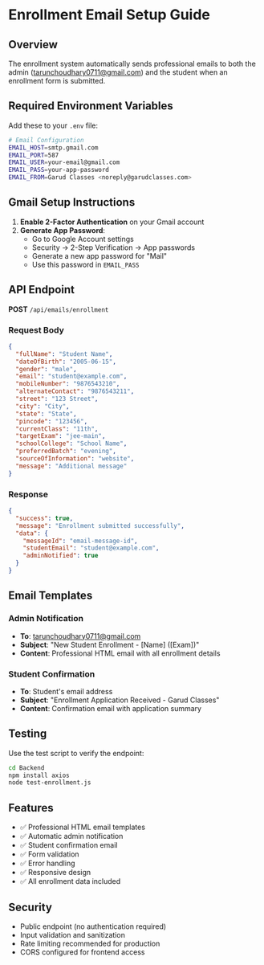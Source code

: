 # Enrollment Email Setup Guide

## Overview
The enrollment system automatically sends professional emails to both the admin (tarunchoudhary0711@gmail.com) and the student when an enrollment form is submitted.

## Required Environment Variables

Add these to your `.env` file:

```bash
# Email Configuration
EMAIL_HOST=smtp.gmail.com
EMAIL_PORT=587
EMAIL_USER=your-email@gmail.com
EMAIL_PASS=your-app-password
EMAIL_FROM=Garud Classes <noreply@garudclasses.com>
```

## Gmail Setup Instructions

1. **Enable 2-Factor Authentication** on your Gmail account
2. **Generate App Password**:
   - Go to Google Account settings
   - Security → 2-Step Verification → App passwords
   - Generate a new app password for "Mail"
   - Use this password in `EMAIL_PASS`

## API Endpoint

**POST** `/api/emails/enrollment`

### Request Body
```json
{
  "fullName": "Student Name",
  "dateOfBirth": "2005-06-15",
  "gender": "male",
  "email": "student@example.com",
  "mobileNumber": "9876543210",
  "alternateContact": "9876543211",
  "street": "123 Street",
  "city": "City",
  "state": "State",
  "pincode": "123456",
  "currentClass": "11th",
  "targetExam": "jee-main",
  "schoolCollege": "School Name",
  "preferredBatch": "evening",
  "sourceOfInformation": "website",
  "message": "Additional message"
}
```

### Response
```json
{
  "success": true,
  "message": "Enrollment submitted successfully",
  "data": {
    "messageId": "email-message-id",
    "studentEmail": "student@example.com",
    "adminNotified": true
  }
}
```

## Email Templates

### Admin Notification
- **To**: tarunchoudhary0711@gmail.com
- **Subject**: "New Student Enrollment - [Name] ([Exam])"
- **Content**: Professional HTML email with all enrollment details

### Student Confirmation
- **To**: Student's email address
- **Subject**: "Enrollment Application Received - Garud Classes"
- **Content**: Confirmation email with application summary

## Testing

Use the test script to verify the endpoint:

```bash
cd Backend
npm install axios
node test-enrollment.js
```

## Features

- ✅ Professional HTML email templates
- ✅ Automatic admin notification
- ✅ Student confirmation email
- ✅ Form validation
- ✅ Error handling
- ✅ Responsive design
- ✅ All enrollment data included

## Security

- Public endpoint (no authentication required)
- Input validation and sanitization
- Rate limiting recommended for production
- CORS configured for frontend access
